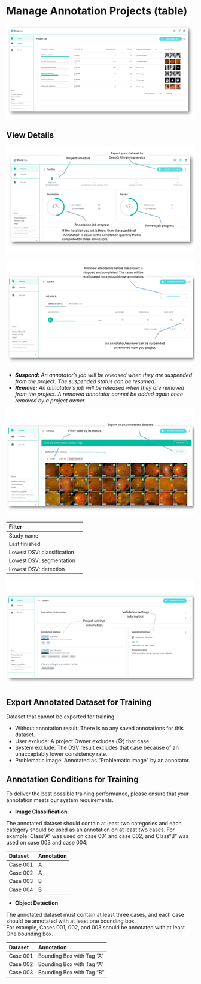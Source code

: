 # Manage Annotation Projects \(table\)

![](../.gitbook/assets/image%20%2888%29.png)

## View Details 

![](../.gitbook/assets/manage1.jpg)

![](../.gitbook/assets/manage2.jpg)

* _**Suspend:** An annotator’s job will be released when they are suspended from the project. The suspended status can be resumed._ 
* _**Remove:** An annotator’s job will be released when they are removed from the project. A removed annotator cannot be added again once removed by a project owner._

![](../.gitbook/assets/manage3.jpg)

| Filter |  |
| :--- | :--- |
| Study name |  |
| Last finished |  |
| Lowest DSV: classification |  |
| Lowest DSV: segmentation |  |
| Lowest DSV: detection |  |

![](../.gitbook/assets/manage4.jpg)

## Export Annotated Dataset for Training

Dataset that cannot be exported for training.

* Without annotation result: There is no any saved annotations for this dataset. 
* User exclude: A project Owner excludes \(![](../.gitbook/assets/image%20%2814%29.png)\) that case. 
* System exclude: The DSV result excludes that case because of an unacceptably lower consistency rate. 
* Problematic image: Annotated as “Problematic image” by an annotator. 

## Annotation Conditions for Training

To deliver the best possible training performance, please ensure that your annotation meets our system requirements.

*   **Image Classification**:

The annotated dataset should contain at least two categories and each category should be used as an annotation on at least two cases. For example: Class“A” was used on case 001 and case 002, and Class“B” was used on case 003 and case 004.

| Dataset | Annotation |
| :--- | :--- |
| Case 001 | A |
| Case 002 | A |
| Case 003 | B |
| Case 004 | B |

*  **Object Detection**

The annotated dataset must contain at least three cases, and each case should be annotated with at least one bounding box.   
For example, Cases 001, 002, and 003 should be annotated with at least One bounding box.

| Dataset | Annotation |
| :--- | :--- |
| Case 001 | Bounding Box with Tag “A” |
| Case 002 | Bounding Box with Tag “A” |
| Case 003 | Bounding Box with Tag “B” |

